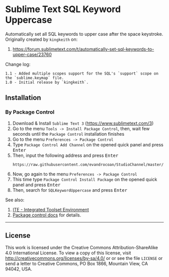 # Sublime Text SQL Keyword Uppercase


Automatically set all SQL keywords to upper case after the space keystroke. Originally created by
`kingkeith` on:

1. https://forum.sublimetext.com/t/automatically-set-sql-keywords-to-upper-case/23760


Change log:
```
1.1 - Added multiple scopes support for the SQL's `support` scope on the `sublime.keymap` file.
1.0 - Initial release by `kingkeith`.
```


## Installation

### By Package Control

1. Download & Install `Sublime Text 3` (https://www.sublimetext.com/3)
1. Go to the menu `Tools -> Install Package Control`, then,
   wait few seconds until the `Package Control` installation finishes
1. Go to the menu `Preferences -> Package Control`
1. Type `Package Control Add Channel` on the opened quick panel and press <kbd>Enter</kbd>
1. Then, input the following address and press <kbd>Enter</kbd>
   ```
   https://raw.githubusercontent.com/evandrocoan/StudioChannel/master/channel.json
   ```
1. Now, go again to the menu `Preferences -> Package Control`
1. This time type `Package Control Install Package` on the opened quick panel and press <kbd>Enter</kbd>
1. Then, search for `SQLKeywordUppercase` and press <kbd>Enter</kbd>

See also:
1. [ITE - Integrated Toolset Environment](https://github.com/evandrocoan/ITE)
1. [Package control docs](https://packagecontrol.io/docs/usage) for details.


___
## License

This work is licensed under the Creative Commons Attribution-ShareAlike 4.0 International License.
To view a copy of this license, visit http://creativecommons.org/licenses/by-sa/4.0/ or
or see the file `LICENSE` or send a letter to
Creative Commons, PO Box 1866, Mountain View, CA 94042, USA.


